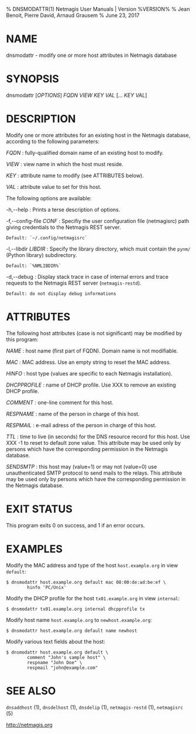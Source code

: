 % DNSMODATTR(1) Netmagis User Manuals | Version %VERSION%
% Jean Benoit, Pierre David, Arnaud Grausem
% June 23, 2017

# NAME

dnsmodattr - modify one or more host attributes in Netmagis database


# SYNOPSIS

dnsmodattr [*OPTIONS*] *FQDN* *VIEW* *KEY* *VAL* [... *KEY* *VAL*]


# DESCRIPTION

Modify one or more attributes for an existing host in the Netmagis
database, according to the following parameters:


*FQDN*
  : fully-qualified domain name of an existing host to modify.

*VIEW*
  : view name in which the host must reside.

*KEY*
  : attribute name to modify (see ATTRIBUTES below).

*VAL*
  : attribute value to set for this host.

The following options are available:

-h,--help
  : Prints a terse description of options.

-f,--config-file *CONF*
  : Specifiy the user configuration file (netmagisrc) path giving
    credentials to the Netmagis REST server.

    Default: `~/.config/netmagisrc`

-l,--libdir *LIBDIR*
  : Specify the library directory, which must contain the
    `pynm/` (Python library) subdirectory.

    Default: `%NMLIBDIR%`

-d,--debug
  : Display stack trace in case of internal errors and trace
    requests to the Netmagis REST server (`netmagis-restd`).

    Default: do not display debug informations


# ATTRIBUTES

The following host attributes (case is not significant) may be modified
by this program:

*NAME*
  : host name (first part of FQDN). Domain name is not modifiable.

*MAC*
  : MAC address. Use an empty string to reset the MAC address.

*HINFO*
  : host type (values are specific to each Netmagis installation).

*DHCPPROFILE*
  : name of DHCP profile. Use XXX to remove an existing DHCP profile.

*COMMENT*
  : one-line comment for this host.

*RESPNAME*
  : name of the person in charge of this host.

*RESPMAIL*
  : e-mail adress of the person in charge of this host.

*TTL*
  : time to live (in seconds) for the DNS resource record for this host.
    Use XXX -1 to reset to default zone value.
    This attribute may be used only by persons which have the
    corresponding permission in the Netmagis database.

*SENDSMTP*
  : this host may (value=1) or may not (value=0) use unauthenticated 
    SMTP protocol to send mails to the relays.
    This attribute may be used only by persons which have the
    corresponding permission in the Netmagis database.

# EXIT STATUS

This program exits 0 on success, and 1 if an error occurs.


# EXAMPLES

Modify the MAC address and type of the host `host.example.org` in
view `default`:

    $ dnsmodattr host.example.org default mac 08:00:de:ad:be:ef \
    		hinfo 'PC/Unix'

Modify the DHCP profile for the host `tx01.example.org` in view `internal`:

    $ dnsmodattr tx01.example.org internal dhcpprofile tx

Modify host name `host.example.org` to `newhost.example.org`:

    $ dnsmodattr host.example.org default name newhost

Modify various text fields about the host:

    $ dnsmodattr host.example.org default \
    		comment "John's sample host" \
    		respname "John Doe" \
    		respmail "john@example.com"


# SEE ALSO

`dnsaddhost` (1),
`dnsdelhost` (1),
`dnsdelip` (1),
`netmagis-restd` (1),
`netmagisrc` (5)

<http://netmagis.org>
